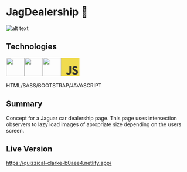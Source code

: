 # JagDealership :car:
![alt text](https://i.ibb.co/87JCgyy/Isometric-Web-Pages-Mockup.png)
## Technologies
<img src="https://cdn0.iconfinder.com/data/icons/social-network-7/50/22-512.png" width="50" height="50" /><img src="https://d2eip9sf3oo6c2.cloudfront.net/tags/images/000/001/057/full/scsslogo.png" width="50" height="50" /><img src="https://obscureproblemsandgotchas.com/wp-content/uploads/2018/06/bootstrap-stack-e1530246058846.png" width="50" height="50" /><img src="https://raw.githubusercontent.com/voodootikigod/logo.js/master/js.png" width="50" height="50" />

HTML/SASS/BOOTSTRAP/JAVASCRIPT




## Summary
Concept for a Jaguar car dealership page. This page uses intersection observers to lazy load images of apropriate size depending on the users screen.

## Live Version
https://quizzical-clarke-b0aee4.netlify.app/


